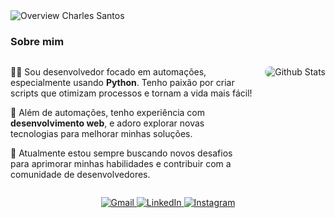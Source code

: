 <img src="https://img.shields.io/static/v1?label=Overview&message=CHARLESSANTOS&color=0366d6&style=for-the-badge&logo=GitHub" alt="Overview Charles Santos">

### Sobre mim

<div style="display: flex; justify-content: space-between; align-items: flex-start;">
  <div style="flex: 1; padding-right: 20px;">
    <p>👨‍💻 Sou desenvolvedor focado em automações, especialmente usando <strong>Python</strong>. Tenho paixão por criar scripts que otimizam processos e tornam a vida mais fácil!</p>
    <p>🔧 Além de automações, tenho experiência com <strong>desenvolvimento web</strong>, e adoro explorar novas tecnologias para melhorar minhas soluções.</p>
    <p>🚀 Atualmente estou sempre buscando novos desafios para aprimorar minhas habilidades e contribuir com a comunidade de desenvolvedores.</p>
  </div>

  <img
    src="https://github-readme-stats.vercel.app/api?username=charleschico&theme=blue&hide_border=false&include_all_commits=true"
    alt="Github Stats"
    style="flex: 0 0 auto; max-width: 400px; border-radius: 10px;"
  />
</div>

<p align="center">
  <a href="mailto:chafnds@gmail.com" title="Gmail">
    <img src="https://img.shields.io/badge/-Gmail-FF0000?style=flat-square&labelColor=FF0000&logo=gmail&logoColor=white" alt="Gmail"/>
  </a>
  <a href="https://www.linkedin.com/in/charles-santos-214458215/" title="LinkedIn">
    <img src="https://img.shields.io/badge/-Linkedin-0e76a8?style=flat-square&logo=Linkedin&logoColor=white" alt="LinkedIn"/>
  </a>
  <a href="https://www.instagram.com/charleschicoo" title="Instagram">
    <img src="https://img.shields.io/badge/-Instagram-DF0174?style=flat-square&labelColor=DF0174&logo=instagram&logoColor=white" alt="Instagram"/>
  </a>
</p>
